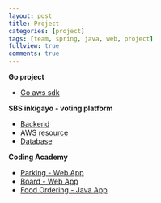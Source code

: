 ```yaml
---
layout: post
title: Project
categories: [project]
tags: [team, spring, java, web, project]
fullview: true
comments: true
---
```


**Go project**
- [Go aws sdk](doc_goproject)

**SBS inkigayo - voting platform**
- [Backend](doc_rm_spring)
- [AWS resource](elasticache)
- [Database](doc_rm_database)

**Coding Academy**
- [Parking - Web App](parking)
- [Board - Web App](developmental)
- [Food Ordering - Java App](food)

